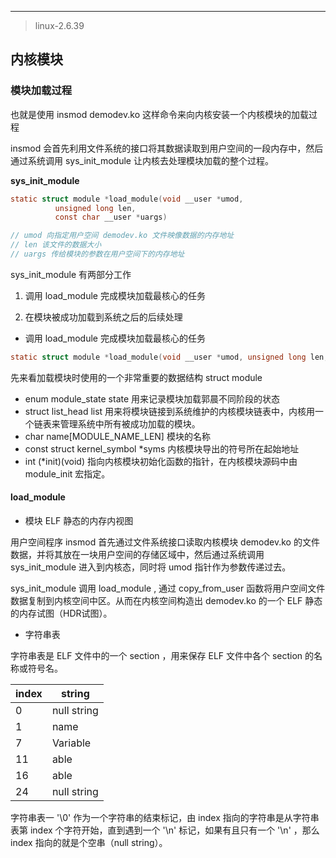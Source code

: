 

-------

> linux-2.6.39

## 内核模块

### 模块加载过程

也就是使用 insmod demodev.ko 这样命令来向内核安装一个内核模块的加载过程

insmod 会首先利用文件系统的接口将其数据读取到用户空间的一段内存中，然后通过系统调用 sys_init_module 让内核去处理模块加载的整个过程。

**sys_init_module**

```c
static struct module *load_module(void __user *umod,                                                                                                                               
          unsigned long len, 
          const char __user *uargs)

// umod 向指定用户空间 demodev.ko 文件映像数据的内存地址
// len 该文件的数据大小
// uargs 传给模块的参数在用户空间下的内存地址
```

sys_init_module 有两部分工作

1. 调用 load_module 完成模块加载最核心的任务

2. 在模块被成功加载到系统之后的后续处理

- 调用 load_module 完成模块加载最核心的任务

```c
static struct module *load_module(void __user *umod, unsigned long len, const char __user *uargs)
```

先来看加载模块时使用的一个非常重要的数据结构 struct module

- enum module_state state 用来记录模块加载郭晨不同阶段的状态
- struct list_head list 用来将模块链接到系统维护的内核模块链表中，内核用一个链表来管理系统中所有被成功加载的模块。
- char name[MODULE_NAME_LEN] 模块的名称
- const struct kernel_symbol *syms 内核模块导出的符号所在起始地址
- int (*init)(void)  指向内核模块初始化函数的指针，在内核模块源码中由 module_init 宏指定。

#### load_module

- 模块 ELF 静态的内存内视图

用户空间程序 insmod 首先通过文件系统接口读取内核模块 demodev.ko 的文件数据，并将其放在一块用户空间的存储区域中，然后通过系统调用 sys_init_module 进入到内核态，同时将 umod 指针作为参数传递过去。

sys_init_module 调用 load_module , 通过 copy_from_user 函数将用户空间文件数据复制到内核空间中区。从而在内核空间构造出 demodev.ko 的一个 ELF 静态的内存试图（HDR试图）。

- 字符串表

字符串表是 ELF 文件中的一个 section ，用来保存 ELF 文件中各个 section 的名称或符号名。

|  index   | string  |
|  ----  | ----  |
| 0  | null string |
| 1  |  name       |
| 7  |  Variable  |
| 11 |  able      |
| 16 |  able     |
| 24 |  null string  |

字符串表一 '\0' 作为一个字符串的结束标记，由 index 指向的字符串是从字符串表第 index 个字符开始，直到遇到一个 '\n' 标记，如果有且只有一个 '\n'  ，那么 index 指向的就是个空串（null string）。

